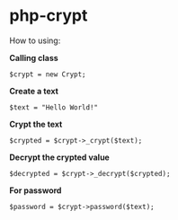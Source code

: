 # php-crypt

How to using:

**Calling class**
```
$crypt = new Crypt;
```

**Create a text**
```
$text = "Hello World!"
```

**Crypt the text**
```
$crypted = $crypt->_crypt($text);
```

**Decrypt the crypted value**
```
$decrypted = $crypt->_decrypt($crypted);
```

**For password**
```
$password = $crypt->password($text);
```
